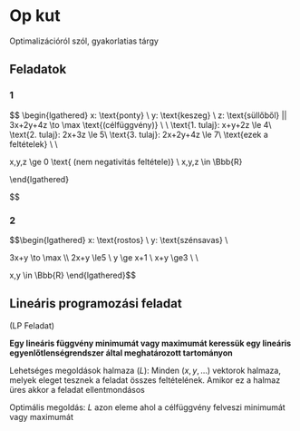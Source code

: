 # Op kut

Optimalizációról szól, gyakorlatias tárgy

## Feladatok 
### 1

$$ \begin{lgathered}
x: \text{ponty} \\
y: \text{keszeg} \\
z: \text{süllőből} ||
3x+2y+4z \to \max \text{(célfüggvény)} \\ \\ 
\text{1. tulaj}: x+y+2z \le 4\\
\text{2. tulaj}: 2x+3z \le 5\\
\text{3. tulaj}: 2x+2y+4z \le 7\\ 
\text{ezek a feltételek} \\ \\

x,y,z \ge 0 \text{ (nem negativitás feltétele)} \\
x,y,z \in \Bbb{R}

\end{lgathered}

$$

### 2
$$\begin{lgathered}
x: \text{rostos} \\
y: \text{szénsavas} \\

3x+y \to \max \\\\
2x+y \le5 \\
y \ge x+1 \\
x+y \ge3 \\ \\

x,y \in \Bbb{R}
\end{lgathered}$$

## Lineáris programozási feladat
(LP Feladat)

**Egy lineáris függvény minimumát vagy maximumát keressük egy lineáris egyenlőtlenségrendszer által meghatározott tartományon**

Lehetséges megoldások halmaza (*L*):
Minden $(x,y,\dots)$ vektorok halmaza, melyek eleget tesznek a feladat összes feltételének.
Amikor ez a halmaz üres akkor a feladat ellentmondásos

Optimális megoldás:
*L* azon eleme ahol a célfüggvény felveszi minimumát vagy maximumát